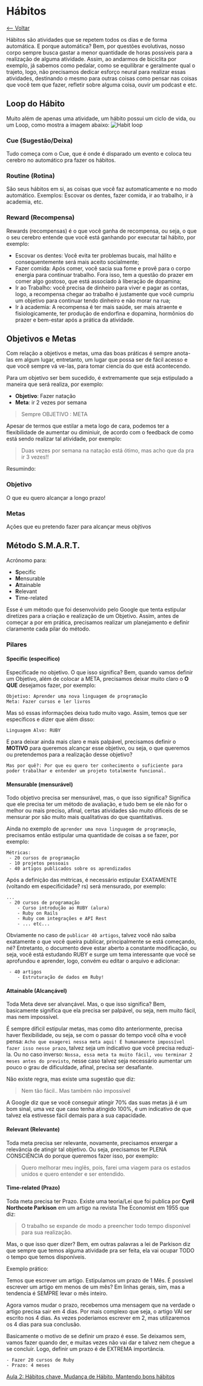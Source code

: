 # Hábitos
[<-- Voltar](/README.md)

Hábitos são atividades que se repetem todos os dias e de forma automática. E porque automática? Bem, por questões evolutivas, nosso corpo sempre busca gastar a menor quantidade de horas possíveis para a realização de alguma atividade. Assim, ao andarmos de biciclita por exemplo, já sabemos como pedalar, como se equilibrar e geralmente qual o trajeto, logo, não precisamos dedicar esforço neural para realizar essas atividades, destinando o mesmo para outras coisas como pensar nas coisas que você tem que fazer, refletir sobre alguma coisa, ouvir um podcast e etc.

## Loop do Hábito
Muito além de apenas uma atividade, um hábito possui um ciclo de vida, ou um Loop, como mostra a imagem abaixo:
![Habit loop](http://i.imgur.com/3s88Yrp.png)

### Cue (Sugestão/Deixa)
Tudo começa com o Cue, que é onde é disparado um evento e coloca teu cerebro no automático pra fazer os hábitos.

### Routine (Rotina)
São seus hábitos em si, as coisas que você faz automaticamente e no modo automático. Exemplos: Escovar os dentes, fazer comida, ir ao trabalho, ir à academia, etc.

### Reward (Recompensa)
Rewards (recompensas) é o que você ganha de recompensa, ou seja, o que o seu cerebro entende que você está ganhando por executar tal hábito, por exemplo:

- Escovar os dentes: Você evita ter problemas bucais, mal hálito e consequentemente será mais aceito socialmente;
- Fazer comida: Após comer, você sacia sua fome e provê para o corpo energia para continuar trabalho. Fora isso, tem a questão do prazer em comer algo gostoso, que está associado à liberação de dopamina;
- Ir ao Trabalho: você precisa de dinheiro para viver e pagar as contas, logo, a recompensa chegar ao trabalho é justamente que você cumpriu um objetivo para continuar tendo dinheiro e não morar na rua;
- Ir à academia: A recompensa é ter mais saúde, ser mais atraente e fisiologicamente, ter produção de endorfina e dopamina, hormônios do prazer e bem-estar após a prática da atividade.

## Objetivos e Metas

Com relação a objetivos e metas, uma das boas práticas é sempre anota-las em algum lugar, entretanto, um lugar que possa ser de fácil acesso e que você sempre vá ve-las, para tomar ciencia do que está acontecendo.

Para um objetivo ser bem sucedido, é extremamente que seja estipulado a maneira que será realiza, por exemplo:

- **Objetivo**: Fazer natação
- **Meta**: ir 2 vezes por semana

> Sempre OBJETIVO : META

Apesar de termos que estilar a meta logo de cara, podemos ter a flexibilidade de aumentar ou diminiuir, de acordo com o feedback de como está sendo realizar tal atividade, por exemplo:

> Duas vezes por semana na natação está ótimo, mas acho que da pra ir 3 vezes!!

Resumindo:

### Objetivo
O que eu quero alcançar a longo prazo!

### Metas
Ações que eu pretendo fazer para alcançar meus objtivos

## Método S.M.A.R.T.
Acrónomo para:
- **S**pecific
- **M**ensurable
- **A**ttainable
- **R**elevant
- **T**ime-related

Esse é um método que foi desenvolvido pelo Google que tenta estipular diretizes para a criação e realização de um Objetivo. Assim, antes de começar a por em prática, precisamos realizar um planejamento e definir claramente cada pilar do método.

### Pilares
#### Specific (específico)
Especificade no objetivo. O que isso significa? Bem, quando vamos definir um Objetivo, além de colocar a META, precisamos deixar muito claro o **O QUE** desejamos fazer, por exemplo:

```
Objetivo: Aprender uma nova linguagem de programação
Meta: Fazer cursos e ler livros
```

Mas só essas informações deixa tudo muito vago. Assim, temos que ser específicos e dizer que além disso:

```
Linguagem Alvo: RUBY
```

E para deixar ainda mais claro e mais palpável, precisamos definir o **MOTIVO** para queremos alcançar esse objetivo, ou seja, o que queremos ou pretendemos para a realização desse objetivo?

```
Mas por quê?: Por que eu quero ter conhecimento o suficiente para poder trabalhar e entender um projeto totalmente funcional.
```

#### Mensurable (mensurável)
Todo objetivo precisa ser mensurável, mas, o que isso significa? Significa que ele precisa ter um método de avaliação, e tudo bem se ele não for o melhor ou mais preciso, afinal, certas atividades são muito dificeis de se mensurar por são muito mais qualitativas do que quantitativas.

Ainda no exemplo de `aprender uma nova linguagem de programação`, precisamos então estipular uma quantidade de coisas a se fazer, por exemplo:

```
Métricas:
 - 20 cursos de programação
 - 10 projetos pessoais
 - 40 artigos publicados sobre os aprendizados
```
Após a definição das métricas, é necessário estipular EXATAMENTE (voltando em especificidade? rs) será mensurado, por exemplo:

```
...
 - 20 cursos de programação
    - Curso introdução ao RUBY (alura)
    - Ruby on Rails
    - Ruby com integrações e API Rest
    - ... etc...
```

Obviamente no caso de `publicar 40 artigos`, talvez você não saiba exatamente o que você queira publicar, principalmente se está começando, né? Entretanto, o documento deve estar aberto a constante modificação, ou seja, você está estudando RUBY e surge um tema interessante que você se aprofundou e aprender, logo, convém eu editar o arquivo e adicionar:

```
 - 40 artigos
    - Estruturação de dados em Ruby!
```

#### Attainable (Alcançável)
Toda Meta deve ser alvançável. Mas, o que isso significa? Bem, basicamente significa que ela precisa ser palpável, ou seja, nem muito fácil, mas nem impossível.

É sempre dificil estipular metas, mas como dito anteriormente, precisa haver flexibilidade, ou seja, se com o passar do tempo você olha e você pensa: `Acho que exagerei nessa meta aqui! É humanamente impossível fazer isso nesse prazo`, talvez seja um indicativo que você precisa reduzi-la. Ou no caso inverso: `Nossa, essa meta ta muito fácil, vou terminar 2 meses antes do previsto`, nesse caso talvez seja necessário aumentar um pouco o grau de dificuldade, afinal, precisa ser desafiante.

Não existe regra, mas existe uma sugestão que diz:
> Nem tão fácil.. Mas também não impossível

A Google diz que se você conseguir atingir 70% das suas metas já é um bom sinal, uma vez que caso tenha atingido 100%, é um indicativo de que talvez ela estivesse fácil demais para a sua capacidade.

#### Relevant (Relevante)
Toda meta precisa ser relevante, novamente, precisamos enxergar a relevância de atingir tal objetivo. Ou seja, precisamos ter PLENA CONSCIÊNCIA do porque queremos fazer isso, por exemplo:

> Quero melhorar meu inglês, pois, farei uma viagem para os estados unidos e quero entender e ser entendido.

#### Time-related (Prazo)
Toda meta precisa ter Prazo. Existe uma teoria/Lei que foi publica por **Cyril Northcote Parkison** em um artigo na revista The Economist em 1955 que diz:
> O trabalho se expande de modo a preencher todo tempo disponível para sua realização.

Mas, o que isso quer dizer? Bem, em outras palavras a lei de Parkison diz que sempre que temos alguma atividade pra ser feita, ela vai ocupar TODO o tempo que temos disponíveis.

Exemplo prático:

Temos que escrever um artigo. Estipulamos um prazo de 1 Mês. É possível escrever um artigo em menos de um mês? Em linhas gerais, sim, mas a tendencia é SEMPRE levar o mês inteiro.

Agora vamos mudar o prazo, recebemos uma mensagem que na verdade o artigo precisa sair em 4 dias. Por mais complexo que seja, o artigo VAI ser escrito nos 4 dias. As vezes poderiamos escrever em 2, mas utilizaremos os 4 dias para sua conclusão.

Basicamente o motivo de se definir um prazo é esse. Se deixamos sem, vamos fazer quando der, e muitas vezes não vai dar e talvez nem chegue a se concluir. Logo, definir um prazo é de EXTREMA importância.

```
- Fazer 20 cursos de Ruby
- Prazo: 4 meses
```

[Aula 2: Hábitos chave, Mudança de Hábito, Mantendo bons hábitos](/aulas/2/habitos-chave.md)